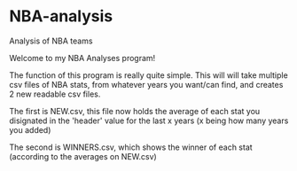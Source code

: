 # NBA-analysis
Analysis of NBA teams

Welcome to my NBA Analyses program!

The function of this program is really quite simple. This will will take multiple csv files of NBA stats, from whatever years you want/can find, and creates 2 new readable csv files.

The first is NEW.csv, this file now holds the average of each stat you disignated in the 'header' value for the last x years (x being how many years you added)

The second is WINNERS.csv, which shows the winner of each stat (according to the averages on NEW.csv)